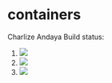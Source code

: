 # containers
Charlize Andaya
Build status:

1. [![](https://github.com/charlizeandaya/containers_homework/workflows/tests-fibonacci/badge.svg)](https://github.com/charlizeandaya/containers_homework/actions?query=workflow%3Atests-fibonacci)
1. [![](https://github.com/charlizeandaya/containers_homework/workflows/tests-range/badge.svg)](https://github.com/charlizeandaya/containers_homework/actions?query=workflow%3Atests-range)
1. [![](https://github.com/charlizeandaya/containers_homework/workflows/tests-unicode/badge.svg)](https://github.com/charlizeandaya/containers_homework/actions?query=workflow%3Atests-unicode)

